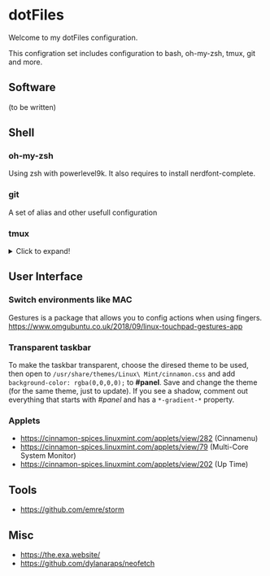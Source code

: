 # dotFiles
Welcome to my dotFiles configuration.

This configration set includes configuration to bash, oh-my-zsh, tmux, git and more.

## Software
(to be written)


## Shell
### oh-my-zsh
Using zsh with powerlevel9k. It also requires to install nerdfont-complete.

### git
A set of alias and other usefull configuration

### tmux
<details>
<summary>Click to expand!</summary>

- `C-h/j/k/l` - switch to pane in the given direction
- `C-\\` - toggle between last active panes

Under tmux prefix `C-a`:

- `C-l` - clear terminal
- `S` - switch to a session that starts with given name, or switch to the last
  session if no name given
- `m` - open man page in a vertical split
- `g` - tail `log/development.log` in a new window
- `R` - source `~/.tmux.conf` after changes

My tmux keybindings:

    _ vertical split (by default is %)
    - horizontal split (by default is ")
    ! break pane into new window
    c new window
    
    o select next pane
    { swap pane with previous
    } swap pane with next
    n next window
    p previous window
    ) next session
    ( previous session
    ; select previously active pane
    l select previously active window
    
    s interactive session & window browser
    w interactive window browser
    
    $ rename session
    , rename window
    
    : command prompt
    d detach
    f search text in open windows
    
    [ copy mode
    ] paste buffer
    # list buffers
    - delete buffer

It's also possible to use the mouse and move between panes using ALT and the arrows.

</details>

## User Interface
### Switch environments like MAC
Gestures is a package that allows you to config actions when using fingers.
https://www.omgubuntu.co.uk/2018/09/linux-touchpad-gestures-app

### Transparent taskbar
To make the taskbar transparent, choose the diresed theme to be used, then open to `/usr/share/themes/Linux\ Mint/cinnamon.css` and add `background-color: rgba(0,0,0,0);` to **#panel**. Save and change the theme (for the same theme, just to update). If you see a shadow, comment out everything that starts with *#panel* and has a `*-gradient-*` property.

### Applets
* https://cinnamon-spices.linuxmint.com/applets/view/282 (Cinnamenu)
* https://cinnamon-spices.linuxmint.com/applets/view/79 (Multi-Core System Monitor)
* https://cinnamon-spices.linuxmint.com/applets/view/202 (Up Time)

## Tools
* https://github.com/emre/storm

## Misc
* https://the.exa.website/
* https://github.com/dylanaraps/neofetch